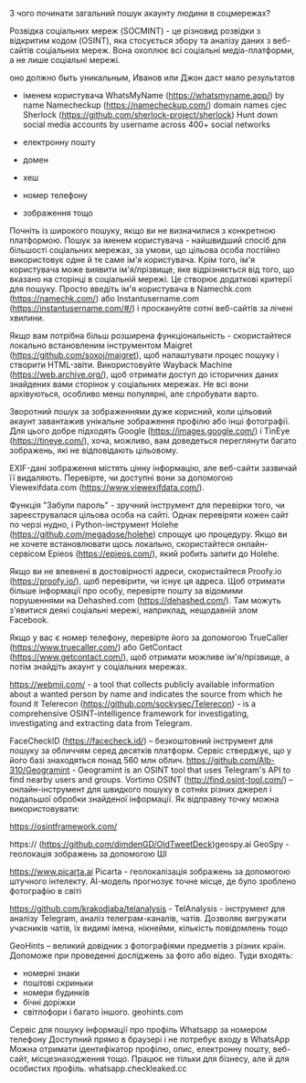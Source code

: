З чого починати загальний пошук акаунту людини в соцмережах?

Розвідка соціальних мереж (SOCMINT) - це різновид розвідки з відкритим кодом (OSINT), яка стосується збору та аналізу даних з веб-сайтів соціальних мереж.
Вона охоплює всі соціальні медіа-платформи, а не лише соціальні мережі.

оно должно быть уникальным, Иванов или Джон даст мало результатов

- іменем користувача
WhatsMyName (https://whatsmyname.app/) by name
Namecheckup (https://namecheckup.com/) domain names cjec
Sherlock (https://github.com/sherlock-project/sherlock) Hunt down social media accounts by username across 400+ social networks

- електронну пошту
- домен
- хеш
- номер телефону
- зображення тощо

Почніть із широкого пошуку, якщо ви не визначилися з конкретною платформою.
Пошук за іменем користувача - найшвидший спосіб для більшості соціальних мережах, за умови, що цільова особа постійно використовує одне й те саме ім'я користувача.
Крім того, ім'я користувача може виявити ім'я/прізвище, яке відрізняється від того, що вказано на сторінці в соціальній мережі.
Це створює додаткові критерії для пошуку.
Просто введіть ім'я користувача в Namechk.com (https://namechk.com/) або Instantusername.com (https://instantusername.com/#/) і проскануйте сотні веб-сайтів за лічені хвилини.

Якщо вам потрібна більш розширена функціональність - скористайтеся локально встановленим інструментом Maigret (https://github.com/soxoj/maigret), щоб налаштувати процес пошуку і створити HTML-звіти.
Використовуйте Wayback Machine (https://web.archive.org/), щоб отримати доступ до історичних даних знайдених вами сторінок у соціальних мережах.
Не всі вони архівуються, особливо менш популярні, але спробувати варто.

Зворотний пошук за зображеннями дуже корисний, коли цільовий акаунт завантажив унікальне зображення профілю або інші фотографії.
Для цього добре підходять Google (https://images.google.com/) і TinEye (https://tineye.com/), хоча, можливо, вам доведеться переглянути багато зображень, які не відповідають цільовому. 

EXIF-дані зображення містять цінну інформацію, але веб-сайти зазвичай її видаляють.
Перевірте, чи доступні вони за допомогою Viewexifdata.com (https://www.viewexifdata.com/).

Функція "Забули пароль" - зручний інструмент для перевірки того, чи зареєструвалася цільова особа на сайті.
Однак перевіряти кожен сайт по черзі нудно, і Python-інструмент Holehe (https://github.com/megadose/holehe) спрощує цю процедуру.
Якщо ви не хочете встановлювати щось локально, скористайтеся онлайн-сервісом Epieos (https://epieos.com/), який робить запити до Holehe. 

Якщо ви не впевнені в достовірності адреси, скористайтеся Proofy.io (https://proofy.io/), щоб перевірити, чи існує ця адреса.
Щоб отримати більше інформації про особу, перевірте пошту за відомими порушеннями на Dehashed.com (https://dehashed.com/).
Там можуть з'явитися деякі соціальні мережі, наприклад, нещодавній злом Facebook.

Якщо у вас є номер телефону, перевірте його за допомогою TrueCaller (https://www.truecaller.com/) або GetContact (https://www.getcontact.com/), щоб отримати можливе ім'я/прізвище, а потім знайдіть акаунт у соціальних мережах.

https://webmii.com/ - a tool that collects publicly available information about a wanted person by name and indicates the source from which he found it
Telerecon (https://github.com/sockysec/Telerecon) - is a comprehensive OSINT-intelligence framework for investigating, investigating and extracting data from Telegram.


FaceCheckID (https://facecheck.id/) – безкоштовний інструмент для пошуку за обличчям серед десятків платформ. Сервіс стверджує, що у його базі знаходяться понад 560 млн облич. 
https://github.com/Alb-310/Geogramint - Geogramint is an OSINT tool that uses Telegram's API to find nearby users and groups.
Vortimo OSINT (http://find.osint-tool.com/) – онлайн-інструмент для швидкого пошуку в сотнях різних джерел і подальшої обробки знайденої інформації. Як відправну точку можна використовувати:

https://osintframework.com/

https:// (https://github.com/dimdenGD/OldTweetDeck)geospy.ai GeoSpy - геолокація зображень за допомогою ШІ

https://www.picarta.ai Picarta - геолокалізація зображень за допомогою штучного інтелекту. АІ-модель прогнозує точне місце, де було зроблено фотографію в світі

https://github.com/krakodjaba/telanalysis - TelAnalysis - інструмент для аналізу Telegram, аналіз телеграм-каналів, чатів.
Дозволяє вигружати учасників чатів, їх видимі імена, нікнейми, кількість повідомлень тощо

GeoHints – великий довідник з фотографіями предметів з різних країн. Допоможе при проведенні досліджень за фото або відео. Туди входять:
- номерні знаки
- поштові скриньки
- номери будинків
- бічні доріжки
- світлофори
і багато іншого.
geohints.com

Сервіс для пошуку інформації про профіль Whatsapp за номером телефону
Доступний прямо в браузері і не потребує входу в WhatsApp
Можна отримати ідентифікатор профілю, опис, електронну пошту, веб-сайт, місцезнаходження тощо. Працює не тільки для бізнесу, але й для особистих профіль. 
whatsapp.checkleaked.cc